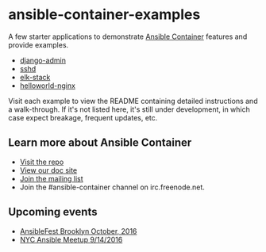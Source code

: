 # ansible-container-examples

A few starter applications to demonstrate [Ansible Container](https://github.com/ansible/ansible-container) features and provide examples.

- [django-admin](https://github.com/ansible/ansible-container-examples/tree/master/django-admin)
- [sshd](https://github.com/ansible/ansible-container-examples/tree/master/sshd)
- [elk-stack](https://github.com/ansible/ansible-container-examples/tree/master/elk-stack)
- [helloworld-nginx](https://github.com/ansible/ansible-container-examples/tree/master/helloworld-nginx)

Visit each example to view the README containing detailed instructions and a walk-through. If it's not listed here, it's still under development, in which case expect 
breakage, frequent updates, etc.

## Learn more about Ansible Container

- [Visit the repo](https://github.com/ansible/ansible-container)
- [View our doc site](https://docs.ansible.com/ansible-container)
- [Join the  mailing list](https://groups.google.com/forum/#!forum/ansible-container)
- Join the #ansible-container channel on irc.freenode.net.

## Upcoming events

- [AnsibleFest Brooklyn October, 2016](https://www.ansible.com/ansiblefest)
- [NYC Ansible Meetup 9/14/2016](http://www.meetup.com/Ansible-NYC) 
